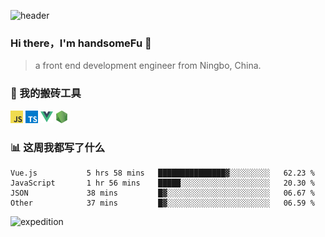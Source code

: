 ![header](https://raw.githubusercontent.com/fzq1998/fzq1998/master/header.png)

### Hi there，I'm handsomeFu 👋

> a front end development engineer from Ningbo, China.

### 🔧 我的搬砖工具
<code><img height="20" src="https://raw.githubusercontent.com/github/explore/80688e429a7d4ef2fca1e82350fe8e3517d3494d/topics/javascript/javascript.png" alt="javascript"></code>
<code><img height="20" src="https://raw.githubusercontent.com/github/explore/80688e429a7d4ef2fca1e82350fe8e3517d3494d/topics/typescript/typescript.png" alt="typescript"></code>
<code><img height="20" src="https://raw.githubusercontent.com/github/explore/80688e429a7d4ef2fca1e82350fe8e3517d3494d/topics/vue/vue.png" alt="vue"></code>
<code><img height="20" src="https://raw.githubusercontent.com/github/explore/80688e429a7d4ef2fca1e82350fe8e3517d3494d/topics/nodejs/nodejs.png" alt="nodejs"></code>



### 📊 这周我都写了什么
<!--START_SECTION:waka-->

```text
Vue.js           5 hrs 58 mins   ███████████████▓░░░░░░░░░   62.23 %
JavaScript       1 hr 56 mins    █████░░░░░░░░░░░░░░░░░░░░   20.30 %
JSON             38 mins         █▓░░░░░░░░░░░░░░░░░░░░░░░   06.67 %
Other            37 mins         █▓░░░░░░░░░░░░░░░░░░░░░░░   06.59 %
```

<!--END_SECTION:waka-->


![expedition](https://raw.githubusercontent.com/fzq1998/fzq1998/master/expedition.gif)

